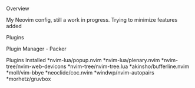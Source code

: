 Overview

My Neovim config, still a work in progress.
Trying to minimize features added

Plugins

Plugin Manager - Packer

Plugins Installed
*nvim-lua/popup.nvim
*nvim-lua/plenary.nvim
*nvim-tree/nvim-web-devicons
*nvim-tree/nvim-tree.lua
*akinsho/bufferline.nvim
*moll/vim-bbye
*neoclide/coc.nvim
*windwp/nvim-autopairs
*morhetz/gruvbox

